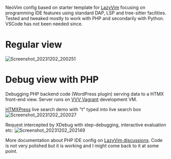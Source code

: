 NeoVim config based on starter template for [LazyVim](https://github.com/LazyVim/LazyVim) focusing on programming IDE features using standard DAP, LSP and tree-sitter facilities. Tested and tweaked mostly to work with PHP and secondarily with Python. VSCode has not been needed since.

# Regular view

![Screenshot_20231202_200251](https://github.com/jasalt/nvim/assets/2306521/ed2e93a3-c60d-4a69-a9d3-ce9c057a4bcd)

# Debug view with PHP 
Debugging PHP backend code (WordPress plugin) serving data to a HTMX front-end view. Server runs on [VVV Vagrant](https://github.com/svandragt/htmxpress) development VM.

[HTMXPress](https://github.com/svandragt/htmxpress) live search demo with "t" typed into live search box
![Screenshot_20231202_202027](https://github.com/jasalt/nvim/assets/2306521/ccbf9707-219f-4ecc-a5e7-570ca08e8d19)

Request intercepted by XDebug with step-debugging, interactive evaluation etc:
![Screenshot_20231202_202149](https://github.com/jasalt/nvim/assets/2306521/e618510e-e584-4144-942a-52bdc04bfe93)

More documentation about PHP IDE config on [LazyVim discussions](https://github.com/LazyVim/LazyVim/discussions/645). Code is not very polished but it is working and I might come back to it at some point. 

